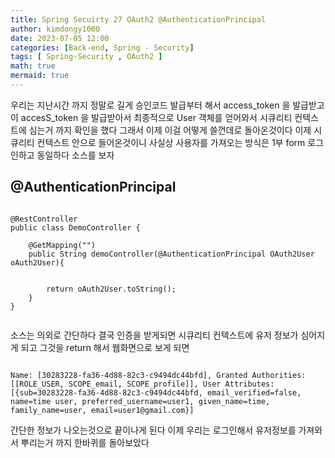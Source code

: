 ```yaml
---
title: Spring Secuirty 27 OAuth2 @AuthenticationPrincipal 
author: kimdongy1000
date: 2023-07-05 12:00
categories: [Back-end, Spring - Security]
tags: [ Spring-Security , OAuth2 ]
math: true
mermaid: true
---
```


우리는 지난시간 까지 정말로 길게 승인코드 발급부터 해서 access_token 을 발급받고 이 accesS_token 을 발급받아서 최종적으로 User 객체를 얻어와서 
시큐리티 컨텍스트에 심는거 까지 확인을 했다 그래서 이제 이걸 어떻게 쓸껀데로 돌아온것이다 이제 시큐리티 컨텍스트 안으로 들어온것이니 사실상 
사용자를 가져오는 방식은 1부 form 로그인하고 동일하다 소스를 보자


## @AuthenticationPrincipal
```

@RestController
public class DemoController {

    @GetMapping("")
    public String demoController(@AuthenticationPrincipal OAuth2User oAuth2User){


        return oAuth2User.toString();
    }
}


```

소스는 의외로 간단하다 결국 인증을 받게되면 시큐리티 컨텍스트에 유저 정보가 심어지게 되고 그것을 return 해서 웹화면으로 보게 되면 

```

Name: [30283228-fa36-4d88-82c3-c9494dc44bfd], Granted Authorities: [[ROLE_USER, SCOPE_email, SCOPE_profile]], User Attributes: [{sub=30283228-fa36-4d88-82c3-c9494dc44bfd, email_verified=false, name=time user, preferred_username=user1, given_name=time, family_name=user, email=user1@gmail.com}]

```

간단한 정보가 나오는것으로 끝이나게 된다 이제 우리는 로그인해서 유저정보를 가져와서 뿌리는거 까지 한바퀴를 돌아보았다 